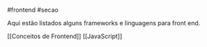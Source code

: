 #frontend
#secao 

Aqui estão listados alguns frameworks e linguagens para front end.

[[Conceitos de Frontend]]
[[JavaScript]]
